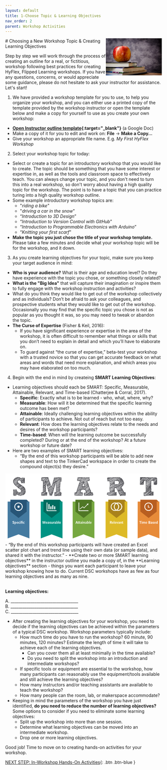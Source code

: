 ```yaml
---
layout: default
title: 1-Choose Topic & Learning Objectives
nav_order: 2
parent: Workshop Activities
---
```

<img src="images/apple-logo.png" style="float:right;width:180px;" alt="Apple Logo">
# Choosing a New Workshop Topic & Creating Learning Objectives

Step by step we will work through the process of creating an outline for a real, or fictitious, workshop following best practices for creating HyFlex, Flipped Learning workshops. If you have any questions, concerns, or would appreciate some guidance, please do not hesitate to ask your instructor for assistance. Let's start!

1. We have provided a workshop template for you to use, to help you organize your workshop, and you can either use a printed copy of the template provided by the workshop instructor or open the template below and make a copy for yourself to use as you create your own workshop: 
- **[Open Instructor outline template](http://bit.ly/2SKcBf6){:target="_blank"}** (a Google Doc)
- Make a copy of it for you to edit and work on: **File** -> **Make a Copy…**   
- Give your workshop an appropriate file name. E.g. _My First HyFlex Workshop_

2. Select your workshop topic for today:
- Select or create a topic for an introductory workshop that you would like to create. The topic should be something that you have some interest or expertise in, as well as the tools and classroom space to effectively teach. You can always change your topic, and you don't need to turn this into a real workshop, so don't worry about having a high quality topic for the workshop. The point is to have a topic that you can practice turing into a high quality workshop outline.
- Some example introductory workshop topics are: 
    - "_riding a bike_"
    - "_driving a car in the snow_" 
    - “_Introduction to 3D Design_”
    - “_Introduction to Version Control with GitHub_”
    - “_Introduction to Programmable Electronics with Arduino_”
    - “_Knitting your first scarf_”
- **Make the topic you just chose the title of your workshop template.** Please take a few minutes and decide what your workshop topic will be for the workshop, and it down. 

3. As you create learning objectives for your topic, make sure you keep your target audience in mind:
- **Who is your audience?** What is their age and education level? Do they have experience with the topic you chose, or something closely related?
- **What is the "Big Idea"** that will capture their imagination or inspire them to fully engage with the workshop instruction and activities?
- What do you think they would like to get out of the workshop collectively and as individuals? Don’t be afraid to ask your colleagues, and prospective students what they would like to get out of the workshop. Occasionally you may find that the specific topic you chose is not as popular as you thought it was, so you may need to tweak or abandon the topic.
- **The Curse of Expertise** (Fisher & Keil, 2016): 
  - If you have significant experience or expertise in the area of the workshop, it is often difficult to remember what things or skills that you don’t need to explain in detail and which you’ll have to elaborate on. 
  - To guard against “the curse of expertise,” beta-test your workshop with a trusted novice so that you can get accurate feedback on what areas and words that need more explanation, and which areas you may have elaborated on too much.

4. Begin with the end in mind by createing **SMART Learning Objectives**:
- Learning objectives should each be SMART: Specific, Measurable, Attainable, Relevant, and Time-based (Chatterjee & Corral, 2017).
  - **Specific**: Exactly what is to be learned - who, what, where, why?
  - **Measurable**: How will it be determined that the specific learning outcome has been met?
  - **Attainable**: Ideally challenging learning objectives within the ability of participants to achieve. Not out of reach but not too easy.
  - **Relevant**: How does the learning objectives relate to the needs and desires of the workshop participants?
  - **Time-based**: When will the learning outcome be successfully completed? During or at the end of the workshop? At a future workshop or future date?
- Here are two examples of SMART learning objectives:
  - “By the end of this workshop participants will be able to add new shapes and text to the TinkerCad workspace in order to create the compound object(s) they desire.” 
<img src="images/smart.png" alt="SMART Learning objectives">
  - “By the end of this workshop participants will have created an Excel scatter plot chart and trend line using their own data (or sample data), and shared it with the instructor.”
- **Create two or more SMART learning objectives** in the instructor outline you made a copy of, in the **Learning objectives** section - things you want each participant to leave your workshop knowing how to do. Current DSC workshops have as few as four learning objectives and as many as nine.

<br>**Learning objectives:**

A. __________________________________<br>
B. __________________________________<br>
C. __________________________________<br>

- After creating the learning objectives for your workshop, you need to decide if the learning objectives can be achieved within the parameters of a typical DSC workshop. Workshop parameters typically include:
  - How much time do you have to run the workshop? 60 minute, 90 minutes, 120 minutes? Estimate the length of time it will take to achieve each of the learning objectives. 
    - Can you cover them all at least minimally in the time available? 
    - Do you need to split the workshop into an introduction and intermediate workshops?
  - If specific tools or equipment are essential to the workshop, how many participants can reasonably use the equipment/tools available and still achieve the learning objectives?
  - How many instructors and/or teaching assistants are available to teach the workshop?
  - How many people can the room, lab, or makerspace accommodate?
- Keeping in mind the parameters of the workshop you have just identified, **do you need to reduce the number of learning objectives?** Some options to consider if you need to eliminate some learning objectives:
  - Split up the workshop into more than one session.
  - Determine what learning objectives can be moved into an intermediate workshop.
  - Drop one or more learning objectives.

Good job! Time to move on to creating hands-on activities for your workshop.

[NEXT STEP: In-Workshop Hands-On Activities](hands-on-activities.html){: .btn .btn-blue }
